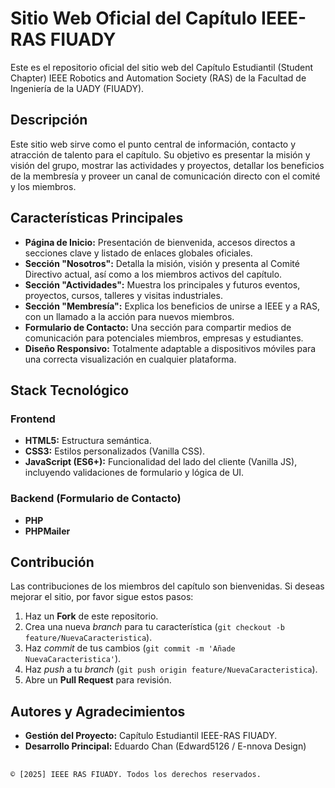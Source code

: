 # Sitio Web Oficial del Capítulo IEEE-RAS FIUADY

[](https://edward5126.github.io/RAS-FIUADY/index.html)

Este es el repositorio oficial del sitio web del Capítulo Estudiantil (Student Chapter) IEEE Robotics and Automation Society (RAS) de la Facultad de Ingeniería de la UADY (FIUADY).

## Descripción

Este sitio web sirve como el punto central de información, contacto y atracción de talento para el capítulo. Su objetivo es presentar la misión y visión del grupo, mostrar las actividades y proyectos, detallar los beneficios de la membresía y proveer un canal de comunicación directo con el comité y los miembros.

## Características Principales

- **Página de Inicio:** Presentación de bienvenida, accesos directos a secciones clave y listado de enlaces globales oficiales.
- **Sección "Nosotros":** Detalla la misión, visión y presenta al Comité Directivo actual, así como a los miembros activos del capítulo.
- **Sección "Actividades":** Muestra los principales y futuros eventos, proyectos, cursos, talleres y visitas industriales.
- **Sección "Membresía":** Explica los beneficios de unirse a IEEE y a RAS, con un llamado a la acción para nuevos miembros.
- **Formulario de Contacto:** Una sección para compartir medios de comunicación para potenciales miembros, empresas y estudiantes.
- **Diseño Responsivo:** Totalmente adaptable a dispositivos móviles para una correcta visualización en cualquier plataforma.

## Stack Tecnológico

### Frontend

- **HTML5:** Estructura semántica.
- **CSS3:** Estilos personalizados (Vanilla CSS).
- **JavaScript (ES6+):** Funcionalidad del lado del cliente (Vanilla JS), incluyendo validaciones de formulario y lógica de UI.

### Backend (Formulario de Contacto)

- **PHP**
- **PHPMailer**

## Contribución

Las contribuciones de los miembros del capítulo son bienvenidas. Si deseas mejorar el sitio, por favor sigue estos pasos:

1.  Haz un **Fork** de este repositorio.
2.  Crea una nueva _branch_ para tu característica (`git checkout -b feature/NuevaCaracteristica`).
3.  Haz _commit_ de tus cambios (`git commit -m 'Añade NuevaCaracteristica'`).
4.  Haz _push_ a tu _branch_ (`git push origin feature/NuevaCaracteristica`).
5.  Abre un **Pull Request** para revisión.

## Autores y Agradecimientos

- **Gestión del Proyecto:** Capítulo Estudiantil IEEE-RAS FIUADY.
- **Desarrollo Principal:** Eduardo Chan (Edward5126 / E-nnova Design)

##

`© [2025] IEEE RAS FIUADY. Todos los derechos reservados.`
